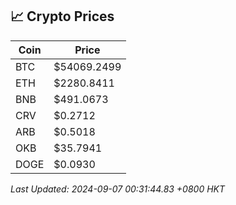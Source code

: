 ## 📈 Crypto Prices

| Coin | Price |
| ---- | ----- |
| BTC | $54069.2499 |
| ETH | $2280.8411 |
| BNB | $491.0673 |
| CRV | $0.2712 |
| ARB | $0.5018 |
| OKB | $35.7941 |
| DOGE | $0.0930 |

_Last Updated: 2024-09-07 00:31:44.83 +0800 HKT_